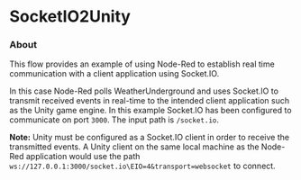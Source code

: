 SocketIO2Unity
==============

### About

This flow provides an example of using Node-Red to establish real time communication with a client application using Socket.IO.

In this case Node-Red polls WeatherUnderground and uses Socket.IO to transmit received events in real-time to the intended client application such as the Unity game engine. In this example Socket.IO has been configured to communicate on port `3000`. The input path is `/socket.io`.

**Note:** Unity must be configured as a Socket.IO client in order to receive the transmitted events. A Unity client on the same local machine as the Node-Red application would use the path `ws://127.0.0.1:3000/socket.io\EIO=4&transport=websocket` to connect.